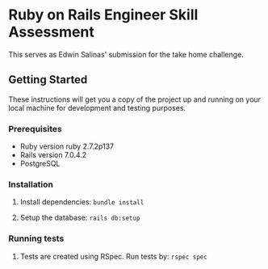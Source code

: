 # Ruby on Rails Engineer Skill Assessment

This serves as Edwin Salinas' submission for the take home challenge.  

## Getting Started

These instructions will get you a copy of the project up and running on your local machine for development and testing purposes.

### Prerequisites

- Ruby version ruby 2.7.2p137
- Rails version 7.0.4.2
- PostgreSQL

### Installation

1. Install dependencies:
  `bundle install`

2. Setup the database:
  `rails db:setup`

### Running tests

1. Tests are created using RSpec. Run tests by:
  `rspec spec`
